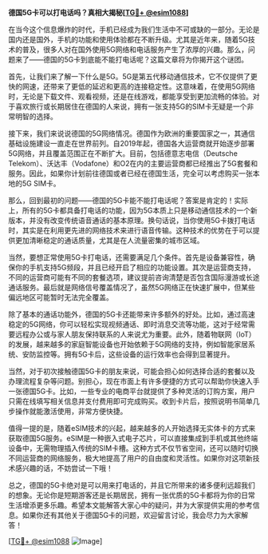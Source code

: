 **德国5G卡可以打电话吗？真相大揭秘[[TG💪+ @esim1088](https://t.me/s/esim1088)]**

在当今这个信息爆炸的时代，手机已经成为我们生活中不可或缺的一部分。无论是国内还是国外，手机的功能和使用体验都在不断升级。尤其是近年来，随着5G技术的普及，很多人对在国外使用5G网络和电话服务产生了浓厚的兴趣。那么，问题来了——德国的5G卡到底能不能打电话呢？这篇文章将为你揭开这个谜团。

首先，让我们来了解一下什么是5G。5G是第五代移动通信技术，它不仅提供了更快的网速，还带来了更低的延迟和更高的连接稳定性。这意味着，在使用5G网络时，无论是下载文件、观看视频，还是在线游戏，都能享受到更加流畅的体验。对于喜欢旅行或长期居住在德国的人来说，拥有一张支持5G的SIM卡无疑是一个非常明智的选择。

接下来，我们来说说德国的5G网络情况。德国作为欧洲的重要国家之一，其通信基础设施建设一直走在世界前列。自2019年起，德国各大运营商就开始逐步部署5G网络，并且覆盖范围正在不断扩大。目前，包括德意志电信（Deutsche Telekom）、沃达丰（Vodafone）和O2在内的主要运营商都已经推出了5G套餐和服务。因此，如果你计划前往德国或者已经在德国生活，完全可以考虑购买一张本地的5G SIM卡。

那么，回到最初的问题——德国的5G卡能不能打电话呢？答案是肯定的！实际上，所有的5G卡都具备打电话的功能，因为5G本质上只是移动通信技术的一个新版本，并没有改变传统语音通话的基本原理。换句话说，当你使用5G卡拨打电话时，其实是在利用更先进的网络技术来进行语音传输。这种技术的优势在于可以提供更加清晰稳定的通话质量，尤其是在人流量密集的城市区域。

当然，要想正常使用5G卡打电话，还需要满足几个条件。首先是设备兼容性，确保你的手机支持5G频段，并且已经开启了相应的功能设置。其次是运营商支持，不同的运营商可能有不同的套餐选项，建议提前咨询清楚是否包含国际漫游或长途通话服务。最后就是网络信号覆盖情况了，虽然5G网络正在快速扩展中，但某些偏远地区可能暂时无法完全覆盖。

除了基本的通话功能外，德国的5G卡还能带来许多额外的好处。比如，通过高速稳定的5G网络，你可以轻松实现视频通话、即时消息交流等功能，这对于经常需要远程办公或与家人朋友保持联系的人来说尤为重要。此外，随着物联网（IoT）的发展，越来越多的家庭智能设备也开始依赖于5G网络的支持，例如智能家居系统、安防监控等。拥有5G卡后，这些设备的运行效率也会得到显著提升。

当然，对于初次接触德国5G卡的朋友来说，可能会担心如何选择合适的套餐以及办理流程复杂等问题。别担心，现在市面上有许多便捷的方式可以帮助你快速入手一张德国5G卡。比如，一些专业的电商平台就提供了多种灵活的订购方案，用户只需在线填写相关信息并支付费用即可完成购买。收到卡片后，按照说明书简单几步操作就能激活使用，非常方便快捷。

值得一提的是，随着eSIM技术的兴起，越来越多的人开始选择无实体卡的方式来获取德国5G服务。eSIM是一种嵌入式电子芯片，可以直接集成到手机或其他终端设备中，无需物理插入传统的SIM卡槽。这种方式不仅节省空间，还可以随时切换不同运营商的网络服务，极大地提高了用户的自由度和灵活性。如果你对这项新技术感兴趣的话，不妨尝试一下哦！

总之，德国的5G卡绝对是可以用来打电话的，并且它所带来的诸多便利远超我们的想象。无论你是短期游客还是长期居民，拥有一张优质的5G卡都将为你的日常生活增添更多乐趣。希望本文能解答大家心中的疑问，并为大家提供实用的参考信息。如果你还有其他关于德国5G卡的问题，欢迎留言讨论，我会尽力为大家解答！

[[TG💪+ @esim1088](https://t.me/s/esim1088) ![Image](https://i.postimg.cc/4NQfJmqS/Snipaste-2025-05-13-00-14-12.png)]